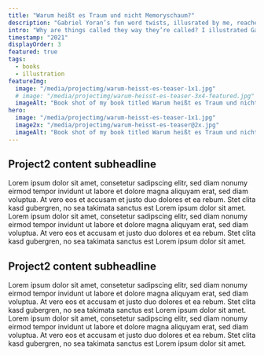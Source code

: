 ```yaml
---
title: "Warum heißt es Traum und nicht Memoryschaum?"
description: "Gabriel Yoran’s fun word twists, illusrated by me, reached ‛Top 50 Gift Books for Singles’ on Amazon!"
intro: "Why are things called they way they’re called? I illustrated Gabriel Yoran’s fun word twists and we published it as a small, neat book (‛Top 50 Gift Books for Singles’ on Amazon!). Published with Frohmann Verlag Berlin."
timestamp: "2021"
displayOrder: 3
featured: true
tags:
  - books
  - illustration
featureImg:
  image: "/media/projectimg/warum-heisst-es-teaser-1x1.jpg"
  # image: "/media/projectimg/warum-heisst-es-teaser-3x4-featured.jpg"
  imageAlt: "Book shot of my book titled Warum heißt es Traum und nicht Memoryschaum"
hero:
  image: "/media/projectimg/warum-heisst-es-teaser-1x1.jpg"
  image2x: "/media/projectimg/warum-heisst-es-teaser@2x.jpg"
  imageAlt: "Book shot of my book titled Warum heißt es Traum und nicht Memoryschaum"
---
```


## Project2 content subheadline

Lorem ipsum dolor sit amet, consetetur sadipscing elitr, sed diam nonumy eirmod tempor invidunt ut labore et dolore magna aliquyam erat, sed diam voluptua. At vero eos et accusam et justo duo dolores et ea rebum. Stet clita kasd gubergren, no sea takimata sanctus est Lorem ipsum dolor sit amet. Lorem ipsum dolor sit amet, consetetur sadipscing elitr, sed diam nonumy eirmod tempor invidunt ut labore et dolore magna aliquyam erat, sed diam voluptua. At vero eos et accusam et justo duo dolores et ea rebum. Stet clita kasd gubergren, no sea takimata sanctus est Lorem ipsum dolor sit amet. 

## Project2 content subheadline

Lorem ipsum dolor sit amet, consetetur sadipscing elitr, sed diam nonumy eirmod tempor invidunt ut labore et dolore magna aliquyam erat, sed diam voluptua. At vero eos et accusam et justo duo dolores et ea rebum. Stet clita kasd gubergren, no sea takimata sanctus est Lorem ipsum dolor sit amet. Lorem ipsum dolor sit amet, consetetur sadipscing elitr, sed diam nonumy eirmod tempor invidunt ut labore et dolore magna aliquyam erat, sed diam voluptua. At vero eos et accusam et justo duo dolores et ea rebum. Stet clita kasd gubergren, no sea takimata sanctus est Lorem ipsum dolor sit amet. 